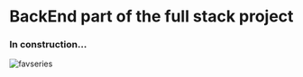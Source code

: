 <h1>BackEnd part of the full stack project</h1>
<h3>In construction...</h3>

![favseries](https://user-images.githubusercontent.com/101361880/188040543-d3d391ec-fab1-442e-a87c-e8943234e9fa.gif)
